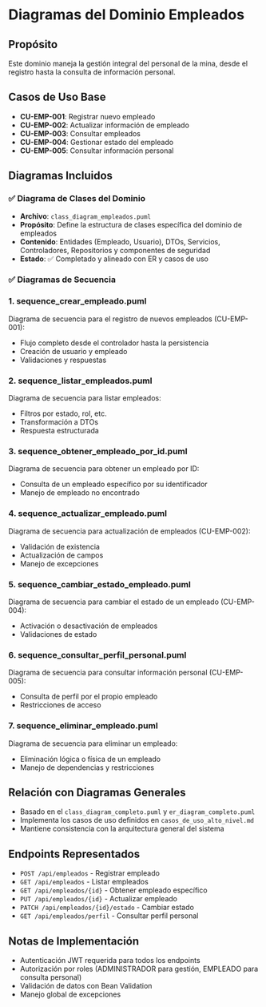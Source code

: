 # Diagramas del Dominio Empleados

## Propósito
Este dominio maneja la gestión integral del personal de la mina, desde el registro hasta la consulta de información personal.

## Casos de Uso Base
- **CU-EMP-001**: Registrar nuevo empleado
- **CU-EMP-002**: Actualizar información de empleado
- **CU-EMP-003**: Consultar empleados
- **CU-EMP-004**: Gestionar estado del empleado
- **CU-EMP-005**: Consultar información personal

## Diagramas Incluidos

### ✅ Diagrama de Clases del Dominio
- **Archivo**: `class_diagram_empleados.puml`
- **Propósito**: Define la estructura de clases específica del dominio de empleados
- **Contenido**: Entidades (Empleado, Usuario), DTOs, Servicios, Controladores, Repositorios y componentes de seguridad
- **Estado**: ✅ Completado y alineado con ER y casos de uso

### ✅ Diagramas de Secuencia

### 1. sequence_crear_empleado.puml
Diagrama de secuencia para el registro de nuevos empleados (CU-EMP-001):
- Flujo completo desde el controlador hasta la persistencia
- Creación de usuario y empleado
- Validaciones y respuestas

### 2. sequence_listar_empleados.puml
Diagrama de secuencia para listar empleados:
- Filtros por estado, rol, etc.
- Transformación a DTOs
- Respuesta estructurada

### 3. sequence_obtener_empleado_por_id.puml
Diagrama de secuencia para obtener un empleado por ID:
- Consulta de un empleado específico por su identificador
- Manejo de empleado no encontrado

### 4. sequence_actualizar_empleado.puml
Diagrama de secuencia para actualización de empleados (CU-EMP-002):
- Validación de existencia
- Actualización de campos
- Manejo de excepciones

### 5. sequence_cambiar_estado_empleado.puml
Diagrama de secuencia para cambiar el estado de un empleado (CU-EMP-004):
- Activación o desactivación de empleados
- Validaciones de estado

### 6. sequence_consultar_perfil_personal.puml
Diagrama de secuencia para consultar información personal (CU-EMP-005):
- Consulta de perfil por el propio empleado
- Restricciones de acceso

### 7. sequence_eliminar_empleado.puml
Diagrama de secuencia para eliminar un empleado:
- Eliminación lógica o física de un empleado
- Manejo de dependencias y restricciones

## Relación con Diagramas Generales
- Basado en el `class_diagram_completo.puml` y `er_diagram_completo.puml`
- Implementa los casos de uso definidos en `casos_de_uso_alto_nivel.md`
- Mantiene consistencia con la arquitectura general del sistema

## Endpoints Representados
- `POST /api/empleados` - Registrar empleado
- `GET /api/empleados` - Listar empleados
- `GET /api/empleados/{id}` - Obtener empleado específico
- `PUT /api/empleados/{id}` - Actualizar empleado
- `PATCH /api/empleados/{id}/estado` - Cambiar estado
- `GET /api/empleados/perfil` - Consultar perfil personal

## Notas de Implementación
- Autenticación JWT requerida para todos los endpoints
- Autorización por roles (ADMINISTRADOR para gestión, EMPLEADO para consulta personal)
- Validación de datos con Bean Validation
- Manejo global de excepciones

